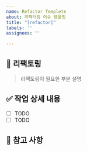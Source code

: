 ```yaml
---
name: Refactor Templete
about: 리팩터링 이슈 템플릿
title: "[refactor]"
labels: ''
assignees: ''

---
```


## 🔨 리팩토링
> 리팩토링이 필요한 부분 설명

## ✅ 작업 상세 내용
- [ ] TODO
- [ ] TODO

## 💬 참고 사항
